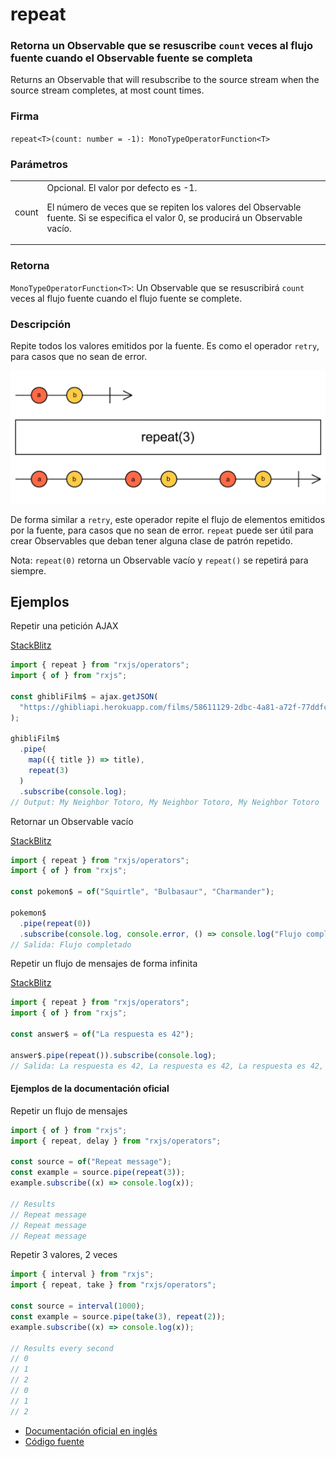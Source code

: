# repeat

### Retorna un Observable que se resuscribe <code>count</code> veces al flujo fuente cuando el Observable fuente se completa

Returns an Observable that will resubscribe to the source stream when the source stream completes, at most count times.

### Firma

`repeat<T>(count: number = -1): MonoTypeOperatorFunction<T>`

### Parámetros

<table>
<tr><td>count</td><td>Opcional. El valor por defecto es -1.

El número de veces que se repiten los valores del Observable fuente. Si se especifica el valor 0, se producirá un Observable vacío.

</td></tr>
</table>

### Retorna

`MonoTypeOperatorFunction<T>`: Un Observable que se resuscribirá `count` veces al flujo fuente cuando el flujo fuente se complete.

### Descripción

Repite todos los valores emitidos por la fuente. Es como el operador `retry`, para casos que no sean de error.

<img src="assets/images/marble-diagrams/utility/repeat.png" alt="Diagrama de canicas del operador repeat">

De forma similar a `retry`, este operador repite el flujo de elementos emitidos por la fuente, para casos que no sean de error. `repeat` puede ser útil para crear Observables que deban tener alguna clase de patrón repetido.

Nota: `repeat(0)` retorna un Observable vacío y `repeat()` se repetirá para siempre.

## Ejemplos

Repetir una petición AJAX

[StackBlitz](https://stackblitz.com/edit/rxjs-repeat-1?file=index.ts)

```javascript
import { repeat } from "rxjs/operators";
import { of } from "rxjs";

const ghibliFilm$ = ajax.getJSON(
  "https://ghibliapi.herokuapp.com/films/58611129-2dbc-4a81-a72f-77ddfc1b1b49"
);

ghibliFilm$
  .pipe(
    map(({ title }) => title),
    repeat(3)
  )
  .subscribe(console.log);
// Output: My Neighbor Totoro, My Neighbor Totoro, My Neighbor Totoro
```

Retornar un Observable vacío

[StackBlitz](https://stackblitz.com/edit/rxjs-repeat-2?file=index.ts)

```javascript
import { repeat } from "rxjs/operators";
import { of } from "rxjs";

const pokemon$ = of("Squirtle", "Bulbasaur", "Charmander");

pokemon$
  .pipe(repeat(0))
  .subscribe(console.log, console.error, () => console.log("Flujo completado"));
// Salida: Flujo completado
```

Repetir un flujo de mensajes de forma infinita

[StackBlitz](https://stackblitz.com/edit/rxjs-repeat-3?file=index.ts)

```javascript
import { repeat } from "rxjs/operators";
import { of } from "rxjs";

const answer$ = of("La respuesta es 42");

answer$.pipe(repeat()).subscribe(console.log);
// Salida: La respuesta es 42, La respuesta es 42, La respuesta es 42, La respuesta es 42...
```

#### Ejemplos de la documentación oficial

Repetir un flujo de mensajes

```javascript
import { of } from "rxjs";
import { repeat, delay } from "rxjs/operators";

const source = of("Repeat message");
const example = source.pipe(repeat(3));
example.subscribe((x) => console.log(x));

// Results
// Repeat message
// Repeat message
// Repeat message
```

Repetir 3 valores, 2 veces

```javascript
import { interval } from "rxjs";
import { repeat, take } from "rxjs/operators";

const source = interval(1000);
const example = source.pipe(take(3), repeat(2));
example.subscribe((x) => console.log(x));

// Results every second
// 0
// 1
// 2
// 0
// 1
// 2
```

- [Documentación oficial en inglés](https://rxjs-dev.firebaseapp.com/api/operators/repeat)
- [Código fuente](https://github.com/ReactiveX/rxjs/blob/master/src/internal/operators/repeat.ts)

